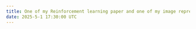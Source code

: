 ```yaml
---
title: One of my Reinforcement learning paper and one of my image representation paper is under-review
date: 2025-5-1 17:30:00 UTC
---
```

